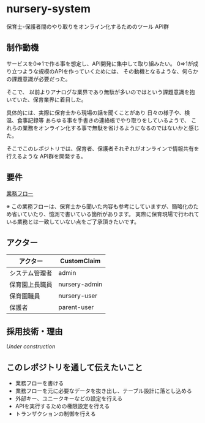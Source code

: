 # nursery-system
保育士-保護者間のやり取りをオンライン化するためのツール API群

## 制作動機
サービスを0=>1で作る事を想定し、API開発に集中して取り組みたい。
0=>1が成り立つような規模のAPIを作っていくためには、
その動機となるような、何らかの課題意識が必要だった。

そこで、 以前よりアナログな業界であり無駄が多いのではという課題意識を抱いていた、保育業界に着目した。

具体的には、実際に保育士から現場の話を聞くことがあり
日々の様子や、検温、食事記録等 あらゆる事を手書きの連絡帳でやり取りをしているようで、
これらの業務をオンライン化する事で無駄を省けるようになるのではないかと感じた。

そこでこのレポジトリでは、保育者、保護者それぞれがオンラインで情報共有を行えるような
API群を開発する。

## 要件
[業務フロー](https://app.diagrams.net/#G1F7anBCAkYPOoU-8d64Ma9a2tfyh9Nxe_)

※ この業務フローは、保育士から聞いた内容も参考にしていますが、簡略化のため省いていたり、憶測で書いている箇所があります。
実際に保育現場で行われている業務とは一致していない点をご了承頂きたいです。

## アクター
|  アクター  |  CustomClaim  |
| ---- | ---- |
|  システム管理者  |  admin  |
|  保育園上長職員  |  nursery-admin  |
|  保育園職員  |  nursery-user  |
|  保護者  |  parent-user  |

## 採用技術・理由
*Under construction*

## このレポジトリを通して伝えたいこと
- 業務フローを書ける
- 業務フローを元に必要なデータを抜き出し、テーブル設計に落とし込める
- 外部キー、ユニークキーなどの設定を行える
- APIを実行するための権限設定を行える
- トランザクションの制御を行える
